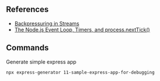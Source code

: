 ## References
- [Backpressuring in Streams](https://nodejs.org/en/docs/guides/backpressuring-in-streams/)
- [The Node.js Event Loop, Timers, and process.nextTick()](https://nodejs.org/en/docs/guides/event-loop-timers-and-nexttick/)

## Commands
Generate simple express app
```
npx express-generator 11-sample-express-app-for-debugging
```